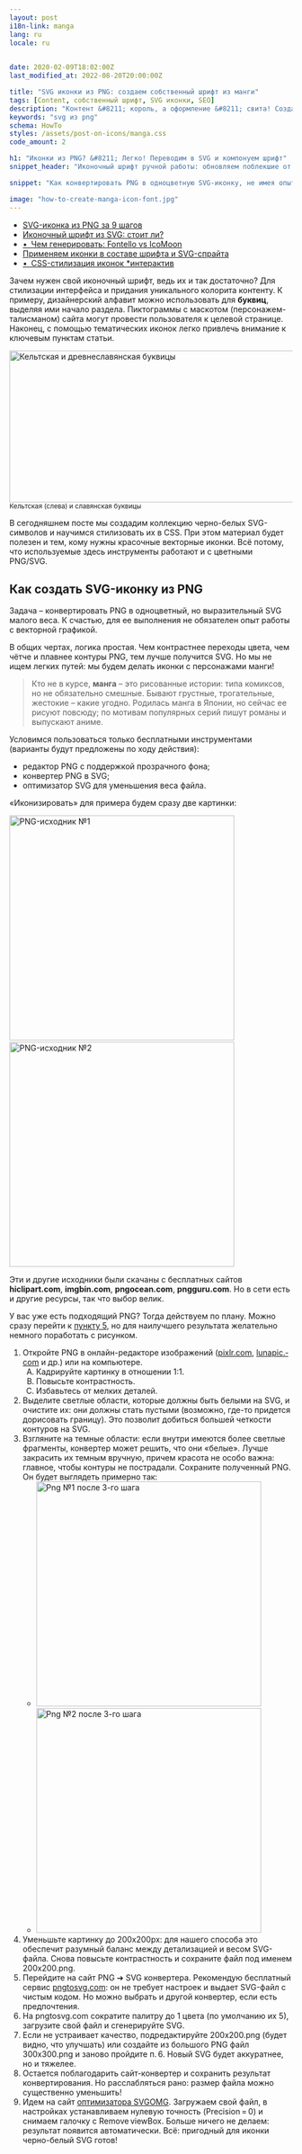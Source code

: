 ```yaml
---
layout: post
i18n-link: manga
lang: ru
locale: ru 

 
date: 2020-02-09T18:02:00Z
last_modified_at: 2022-08-20T20:00:00Z

title: "SVG иконки из PNG: создаем собственный шрифт из манги"
tags: [Content, собственный шрифт, SVG иконки, SEO]
description: "Контент &#8211; король, а оформление &#8211; свита! Создаем SVG-иконки из PNG и применяем CSS-эффекты ✔ Статьи с кастомными иконками убедительнее простыни текста!"
keywords: "svg из png"
schema: HowTo 
styles: /assets/post-on-icons/manga.css
code_amount: 2

h1: "Иконки из PNG? &#8211; Легко! Переводим в SVG и компонуем шрифт"
snippet_header: "Иконочный шрифт ручной работы: обновляем поблекшие от времени статьи"

snippet: "Как конвертировать PNG в одноцветную SVG-иконку, не имея опыта работы с векторной графикой. Как собрать из иконок веб-шрифт и использовать его при оформлении текстов."

image: "how-to-create-manga-icon-font.jpg"
---
```

<ul class="toc">
  <li><a href="#1">SVG-иконка из PNG за 9 шагов</a></li>
  <li><a href="#2">Иконочный шрифт из SVG: стоит ли?</a></li>
  <li><a href="#2.1">&bullet;&ensp;Чем генерировать: Fontello vs IcoMoon</a></li>
  <li><a href="#3">Применяем иконки в составе шрифта и SVG-спрайта</a></li>
  <li><a href="#3.1">&bullet;&ensp;CSS-стилизация иконок&nbsp;<span class="red">&#42;интерактив</span></a></li>
</ul>
<div>
<p>Зачем нужен свой иконочный шрифт, ведь их и так достаточно? Для стилизации интерфейса и придания уникаль&#173;ного колорита контенту. К примеру, дизай&#173;нерский алфавит можно исполь&#173;зовать для <b>буквиц</b>, выделяя ими начало раздела. Пиктограммы с маскотом (персонажем-талисманом) сайта могут провести пользователя к целевой странице. Наконец, с помощью темати&#173;ческих иконок легко привлечь внимание к ключевым пунктам статьи.</p>
<p class="txt-center"><img src="/images/posts/celtic-and-slavic-initial-letters.jpg" alt="Кельтская и древнеславянская буквицы" loading="lazy" width="510" height="270"><br>
<small>Кельтская (слева) и славянская буквицы</small></p>
<p></p> 
<p>В сегодняшнем посте мы создадим коллек&#173;цию черно-белых SVG-символов и научимся стили&#173;зовать их в CSS. При этом материал будет полезен и тем, кому нужны красочные векторные иконки. Всё потому, что исполь&#173;зуемые здесь инструменты работают и с цветными PNG/SVG.</p>
</div>
<div>
<h2 id="1" itemprop="name">Как создать SVG-иконку из PNG</h2>
<meta itemprop="image" content="{{site.url}}/assets/post-on-icons/result-thumbnail.svg" />
<p itemprop="description">Задача &#8211; конвертировать PNG в одно&#173;цвет&#173;ный, но выразительный SVG малого веса. К счастью, для ее выпол&#173;нения не обя&#173;за&#173;телен опыт работы с векторной графикой.</p>
<p>В общих чертах, логика простая. Чем контра&#173;стнее переходы цвета, чем чётче и плавнее контуры PNG, тем лучше получится SVG. Но мы не ищем легких путей: мы будем делать иконки с персонажами манги!</p>
<blockquote>Кто не в курсе, <b>манга</b> – это рисованные истории: типа комиксов, но не обяза&#173;тельно смешные. Бывают грустные, трога&#173;тельные, жестокие – какие угодно. Роди&#173;лась манга в Японии, но сейчас ее рисуют повсюду; по мотивам популярных серий пишут романы и выпускают аниме.</blockquote>
<p>Условимся пользоваться только <span class="under">бесплат&#173;ными инст&#173;рументами</span> (варианты будут пред&#173;ложены по ходу действия):</p>
<ul>
	<li><span itemprop="tool" itemtype="http://schema.org/HowToTool" itemscope><span itemprop="name">редактор PNG</span></span> с поддержкой прозрачного фона;</li>
	<li><span itemprop="tool" itemtype="http://schema.org/HowToTool" itemscope><span itemprop="name">конвертер PNG в SVG</span></span>;</li>
	<li><span itemprop="tool" itemtype="http://schema.org/HowToTool" itemscope><span itemprop="name">оптимизатор SVG</span></span> для уменьшения веса файла.</li>
</ul>
<p>&#171;Иконизировать&#187; для примера будем сразу две картинки:</p>
<p class="txt-center"><img loading="lazy" src="/images/posts/before_1.png" alt="PNG-исходник №1" width="400" height="400"> &thinsp; <img loading="lazy" src="/images/posts/before_2.png" alt="PNG-исходник №2" width="400" height="400"></p>
<p>Эти и другие исходники были скачаны с бесплатных сайтов <b>hiclipart.com</b>, <b>imgbin.com</b>, <b>pngocean.com</b>, <b>pngguru.com</b>. Но в сети есть и другие ресурсы, так что выбор велик.</p>
<p>У вас уже есть <span itemprop="supply" itemtype="http://schema.org/HowToSupply" itemscope><span itemprop="name">подходящий PNG</span></span>? Тогда дей&#173;ствуем по плану. Можно сразу перейти к <a href="#p_5">пункту&nbsp;5</a>, но для наилучшего результата желательно немного пора&#173;ботать с рисунком.</p>
<ol class="emphasis">
  <li itemprop="step" itemscope itemtype="http://schema.org/HowToStep"><span itemprop="text">Откройте PNG в онлайн-редакторе изо&#173;бражений (<a href="https://pixlr.com/editor/">pixlr.com</a>, <a href="https://www7.lunapic.com/editor/">lunapic.&#173;com</a> и др.) или на компьютере.</span>
    <ol type="A">
      <li><span>Кадрируйте картинку в отношении 1:1.</span></li>
      <li><span>Повысьте контрастность.</span></li>
      <li><span>Избавьтесь от мелких деталей.</span></li>
    </ol>
    <meta itemprop="name" content="Подготовка и кадрирование PNG" />
  </li>
  <li itemprop="step" itemscope itemtype="http://schema.org/HowToStep"><span itemprop="text">Выделите светлые области, которые дол&#173;жны быть белыми на SVG, и очистите их: они должны стать пустыми (возможно, где-то придется дори&#173;совать границу). Это поз&#173;волит добиться большей четкости конту&#173;ров на SVG.</span>
    <meta itemprop="name" content="Обработка светлых участков" />
  </li>
  <li itemprop="step" itemscope itemtype="http://schema.org/HowToStep"><span itemprop="text">Взгляните на темные области: если внутри имеются более светлые фрагменты, конвертер может решить, что они «белые». Лучше закрасить их темным вручную, причем красота не особо важна: главное, чтобы контуры не пострадали. Сохраните полученный PNG. Он будет выглядеть при&#173;мерно так:</span>
    <ul class="nobullets oneline txt-center"><li><img loading="lazy" src="/images/posts/after-the-3rd-step_1.jpg" alt="Png №1 после 3-го шага" width="400" height="400"> &thinsp; </li><li><img loading="lazy" src="/images/posts/after-the-3rd-step_2.jpg" alt="Png №2 после 3-го шага" width="400" height="400"></li></ul>
    <meta itemprop="name" content="Проверка темных участков" />
  </li>
  <li itemprop="step" itemscope itemtype="http://schema.org/HowToStep"><span itemprop="text">Уменьшьте картинку до 200x200px: для нашего способа это обеспечит разумный баланс между детализацией и весом SVG-файла. Снова повысьте контрастность и сохраните файл <span class="u">под именем 200x200</span>.png.</span>
    <meta itemprop="name" content="Ресайз PNG для конвертации" />
  </li>
  <li itemprop="step" itemscope itemtype="http://schema.org/HowToStep"><span itemprop="text" id="p_5">Перейдите на сайт PNG &#10132; SVG конвер&#173;тера. Рекомендую бесплатный сервис <a href="https://www.pngtosvg.com">pngtosvg.&#173;com</a>: он не требует настроек и выдает SVG-файл с чистым кодом. Но мож&#173;но выбрать и другой конвертер, если есть предпочтения.</span>
    <meta itemprop="name" content="Выбор конвертера PNG в SVG" />
    <meta itemprop="url" content="{{site.url}}{{page.url}}#p_5" />
  </li>
  <li itemprop="step" itemscope itemtype="http://schema.org/HowToStep"><span itemprop="text">На pngtosvg.com сократите палитру до 1 цвета (по умолчанию их 5), загрузите свой файл и сгенерируйте SVG.</span>
    <meta itemprop="name" content="Настройка конвертера" />
  </li>
  <li itemprop="step" itemscope itemtype="http://schema.org/HowToStep"><span itemprop="text">Если не устраивает качество, подредак&#173;тируйте 200x200.png (будет видно, что улуч&#173;шать) или соз&#173;дайте из большого PNG файл 300x300.png и заново пройдите п.&#8201;6. Новый SVG будет аккуратнее, но и тяжелее.</span>
    <meta itemprop="name" content="Что делать, если качество не устраивает" />
  </li>
  <li itemprop="step" itemscope itemtype="http://schema.org/HowToStep"><span itemprop="text">Остается поблагодарить сайт-конвертер и сохра&#173;нить результат конверти&#173;рования. Но расслаб&#173;ляться рано: размер файла мож&#173;но существенно уменьшить!</span>
    <meta itemprop="name" content="Финальная конвертация PNG" />
  </li>
  <li itemprop="step" itemscope itemtype="http://schema.org/HowToStep"><span itemprop="text">Идем на сайт <a href="https://jakearchibald.github.io/svgomg/">оптимизатора SVGOMG</a>. Загружаем свой файл, в настройках устана&#173;вливаем нулевую точность (Precision&thinsp;=&thinsp;0) и снимаем галочку с Remove&thinsp;viewBox. Боль&#173;ше ничего не делаем: резуль&#173;тат появится авто&#173;мати&#173;чески. Всё: пригодный для иконки черно-белый SVG готов!</span>
    <ul class="nobullets oneline txt-center">
      <li><svg width="210" height="210" role="img" aria-label="Результат после 9 шагов: иконка с кошкой"><use xlink:href="/assets/post-on-icons/manga.svg#icon-cat2"/></svg> &emsp; </li> 
      <li><svg width="210" height="210" role="img" aria-label="SVG весом менее 3 кб: лицо мальчика"><use xlink:href="/assets/post-on-icons/manga.svg#icon-hero1"/></svg></li>
    </ul>
    <meta itemprop="name" content="Оптимизация полученного SVG" />
  </li>
</ol>
<p>Вот что у нас получилось: вес файлов <span class="under">– 2,05&thinsp;КБ и 2,75&thinsp;КБ </span>(будет еще меньше, если вклю&#173;чить GZIP-сжатие для SVG). До оптимизации было 7,6&thinsp;КБ и 10,3&thinsp;КБ, то есть оба файла похудели <span class="under">примерно в 3.7 раза</span>!</p>
<p>А вот <a href="/assets/post-on-icons/improper_1.svg" rel="nofollow">что вышло бы</a>, если бы мы скон&#173;вертировали котофея в SVG без подготовки и не обработали бы результат: лишние 20&thinsp;КБ + очевидная непригод&#173;ность к использова&#173;нию. Исходник с мальчиком контра&#173;стнее, поэтому и SVG из него <a href="/assets/post-on-icons/improper_2.svg" rel="nofollow">получился бы</a> более отчет&#173;ливым, но тоже перегруженным деталями.</p>
</div>
<div>
<h2 id="2">Веб-шрифт из SVG иконок: соби&#173;раем, взвешиваем За и Против</h2>
<p>У меня готовы 11 манга-иконок в формате SVG: <a href="https://github.com/do-your-own-seo/icons">вот они</a>. Почему бы не собрать из них люби&#173;тельский веб-шрифт? К слову, в ком&#173;ментах поощряются ссыл&#173;ки на другие кол&#173;лекции SVG в бесплатном доступе.</p> 
<blockquote>Шрифт – не единственный вариант испо&#173;льзова&#173;ния иконок: SVG можно подклю&#173;чить из файла или &#171;вшить&#187; в код HTML. Допустимо также применять <a href="#3">SVG-спрайты</a>. То есть способов много, но каждый имеет недостатки.</blockquote>
<p>Что можно сказать в защиту веб-шрифта?</p>
<ul class="featured plus">
  <li>Не засоряет разметку. Чтобы внутри &lt;span&gt; появилась иконка, достаточно присвоить тегу нужный класс.</li>
  <li>Легко дополнить самодельными SVG, к при&#173;меру, Font Awesome и сгенерировать расширен&#173;ный шрифт.</li>
  <li>К иконкам применимы те же CSS-эффек&#173;ты, что к окружающему тексту (тень, гради&#173;ент цвета и пр.).</li>
</ul>
<p>Что против?</p>
<ul class="featured minus">
<li>Загрузка веб-шрифта может снижать произ&#173;во&#173;дительность сайта и задерживать вывод текста.</li>
<li>Иконочные шрифты не отображаются в браузере Opera Mini (встречается реже, чем на 2% устройств).</li>
</ul>
<p>Однако в нашем случае главный недостаток не так страшен. Кастомный шрифт будет разме&#173;щен на том же серве&#173;ре, что и весь сайт: тогда браузеру клиента не придется допол&#173;нительно устанавливать соеди&#173;нение с CDN. К тому же более&#160;80% браузеров <a href="https://caniuse.com/#search=preload">поддержи&#173;вают preload</a> – пред&#173;загрузку кешируемых ресурсов, в том числе шрифтов.</p>
<p>Итак, если для организации иконок выбран шрифт, продол&#173;жаем. В ином случае <a href="#3">прыгаем через раздел</a>.</p>
<h3 id="2.1">Генераторы шрифтов в работе: IcoMoon App против Fontello</h3>
<p>Вот два простых в применении, но почти магических приложения для генерации шри&#173;фтов: <b><a href="https://icomoon.io/app/">IcoMoon</a></b> и <b><a href="https://fontello.com">Fontello</a></b>.</p>
<table class="txt-center"><caption><small><em>Таблица-сравнение генераторов веб-шрифтов Fontello и IcoMoon App</em></small></caption>
   <tr><th><img src="/assets/post-on-icons/icomoon-logo.jpg" alt="IcoMoon App logo" loading="lazy" width="133" height="48"></th><th><img src="/assets/post-on-icons/fontello-logo.jpg" alt="Fontello logo" loading="lazy" width="81" height="48"></th></tr>
  <tbody>
    <tr><td>Платная и бесплатная версии</td><td>Бесплатный, Open source</td></tr>
    <tr><td colspan="2">Для скачивания шрифта не нужна регистрация</td></tr>
    <tr><td colspan="2">Можно комбинировать готовые иконки и собственные SVG в одном шрифте</td></tr>
    <tr><td>Базовое редакти&#173;рование иконок</td><td>------</td></tr>
    <tr><td>------</td><td>Иногда &#171;не видит&#187; SVG, пока не обратишь path <b>:(</b></td></tr>
    <tr><td>------</td><td>API для разработчиков</td></tr>
    <tr><td>Возможность ска&#173;чать иконки в PNG</td><td>------</td></tr>
    <tr><td>WOFF2 только в платной версии</td><td>Поддержка WOFF2</td></tr>
  </tbody>
</table>
<p>А вот ссылки на оригинальные руководства по созданию шрифтов: <a href="https://icomoon.io/#docs/importing">IcoMoon docs</a> и <a href="https://github.com/fontello/fontello/wiki/How-to-create-my-own-font">Fontello wiki</a> (оба на англ.). Я намечу лишь основные этапы для тех, кто не намерен углубляться в детали.</p>
<ol start="10" class="emphasis">
  <li><span>Выбираем приложение и заходим на сайт. Присматриваемся к готовым бесплат&#173;ным иконкам: возможно, какие-то из них приго&#173;дятся. Выделяем нужные.</span></li>
  <li><span><strong class="u">Для Fontello</strong>: перетаскиваем SVG-файлы в &#171;приемник&#187; в разделе  <em>Custom Icons</em>. <strong class="u">Для IcoMoon</strong>: на панели навигации находим кнопку <em>Import Icons</em> и загружаем SVG. Выделяем новые иконки.</span></li>
  <li><span><strong class="u">Для Fontello</strong>: слева от кнопки <em>Download</em> вводим название шрифта и проверяем на&#173;стройки. Если иконки должны заменить буквы или другие стан&#173;дартные символы, во вкладке <em>Customize Codes</em> ука&#173;зываем нужные кодовые позиции (U-codepoint). <strong class="u">Для Ico&#173;Moon</strong>: нажав на карандаш в верх&#173;ней панели, оказы&#173;ваемся в окне редактора иконок. Наиг&#173;рав&#173;шись, жмем <em>Generate Font</em> и запол&#173;няем <em>Pre&#173;ferences</em>. Если нужно, меняем codepoints.</span>
    <ul class="nobullets txt-center"><li><img loading="lazy" src="/images/posts/navbars.jpg" alt="Панели навигации приложений" width="758" height="183"></li><li><small>&#171;Шапка&#187; приложений Fontello (вверху) и IcoMoon</small></li></ul>
  </li>
  <li><span>Если все устраивает, жмем <em>Download</em>. В архиве будет папка со шрифтами (.eot, .svg, .ttf, .woff + .<span class="u">woff2 у Fontello</span>), JSON с инфор&#173;мацией о выде&#173;ленных иконках, CSS-файлы и demo.html с приме&#173;рами использования.</span>
  <ul class="nobullets txt-center"><li><img loading="lazy" src="/images/posts/icomoon-vs-fontello.jpg" alt="Содержимое архивов, генерируемых fontello и icomoon" width="410" height="280"></li><li><small>Разница в весе шрифтов, сгенерированных Fontello и IcoMoon: .eot и .ttf меньше у IcoMoon, .svg – у Fontello</small></li></ul>
  </li>
  <li><span>Предпочтительный формат шрифта для совре&#173;менных браузеров ­– .woff2. Если вы восполь&#173;зовались бес&#173;платной версией Ico&#173;Moon, придется поискать WOFF &#10132; WOFF2 конвертер. <a href="https://everythingfonts.com/woff-to-woff2">Вот этот</a> – работа&#173;ет. Сохраняем .woff2 в папку с другими фор&#173;матами и все, шрифт можно подклю&#173;чать!</span></li>
</ol>
<p>Оба шрифта выложены на GitHub, архивы можно скачать по ссылкам <b><a class="red" href="https://github.com/do-your-own-seo/icons/archive/manga-font-icomoon.zip">icomoon-Manga</a></b> и <b><a class="red" href="https://github.com/do-your-own-seo/icons/archive/manga-font-fontello.zip">fontello-Manga</a></b>.</p>
</div>
<div>
<h2 id="3">HTML + CSS для иконок из SVG-спрайтов и веб-шрифтов</h2>
<p>Пришло время продемонстрировать упомя&#173;нутые манга-иконки. Они собраны в <strong>спрайте</strong> – едином SVG-файле в тегах <code>&lt;symbol&#8201;id="icon-name"&#8201;viewBox="_"&gt;&lt;/symbol&gt;</code>, а на странице выве&#173;дены как</p>
{%- highlight html -%}<svg><use xlink:href="/assets/post-on-icons/manga.svg#icon-name"/></svg>{% endhighlight %}
<div id="svgs" class="iconset flex-wrap flex-center" data-size="52" title="Увеличить/Уменьшить" role="img" aria-label="Иконки с котами и персонажами манги">
  <b class="arrow hidden">&#10237;</b>
  <div class="box"><svg><use xlink:href="/assets/post-on-icons/manga.svg#icon-cat1"/></svg><div class="txt-center hidden"><code>icon-cat1</code></div></div>
  <div class="box"><svg><use xlink:href="/assets/post-on-icons/manga.svg#icon-cat2"/></svg><div class="txt-center hidden">icon-cat2</div></div>
  <div class="box"><svg><use xlink:href="/assets/post-on-icons/manga.svg#icon-cat3"/></svg><div class="txt-center hidden">icon-cat3</div></div>
  <div class="box"><svg><use xlink:href="/assets/post-on-icons/manga.svg#icon-cat4"/></svg><div class="txt-center hidden">icon-cat4</div></div>
  <div class="box"><svg><use xlink:href="/assets/post-on-icons/manga.svg#icon-hero1"/></svg><div class="txt-center hidden">icon-hero1</div></div>
  <div class="box"><svg><use xlink:href="/assets/post-on-icons/manga.svg#icon-hero2"/></svg><div class="txt-center hidden">icon-hero2</div></div>
  <div class="box"><svg><use xlink:href="/assets/post-on-icons/manga.svg#icon-hero3"/></svg><div class="txt-center hidden">icon-hero3</div></div>
  <div class="box"><svg><use xlink:href="/assets/post-on-icons/manga.svg#icon-hero4"/></svg><div class="txt-center hidden">icon-hero4</div></div>
  <div class="box"><svg><use xlink:href="/assets/post-on-icons/manga.svg#icon-hero5"/></svg><div class="txt-center hidden">icon-hero5</div></div>
  <div class="box"><svg><use xlink:href="/assets/post-on-icons/manga.svg#icon-hero6"/></svg><div class="txt-center hidden">icon-hero6</div></div>
  <div class="box"><svg><use xlink:href="/assets/post-on-icons/manga.svg#icon-hero7"/></svg><div class="txt-center hidden">icon-hero7</div></div>
  <b class="arrow hidden">&#10238;</b>
</div>
<p>Пусть это не самый кроссбраузерный способ (см. <a href="https://caniuse.com/#feat=mdn-svg_elements_use_external_uri" rel="nofollow">browser support</a>), зато не раздут объем документа. Впрочем, если картинки нужны для единственной статьи и их не слишком много, содер&#173;жимое спрайта можно вклю&#173;чить в тело &lt;html&gt;. Тогда ссылки на отдельные иконки сократятся до <code>&lt;svg&gt;&lt;use&thinsp;xlink:href=&#173;"#icon-name"/&gt;&lt;/svg&gt;</code>.</p>
<p class="danger"><b>NB!</b> Не могу ручаться, что сайты, с которых взяты PNG, щепетильны в отношении авторских прав. Если правооб&#173;ладатель картинки узнает ее в одном из SVG и будет против его распро&#173;странения, вот <a href="https://contact.do/44CB" rel="nofollow">форма для обращений</a>.</p>
<p>Следом стоило бы вывести те же иконки как элементы web-шрифта, но мне жаль нагру&#173;жать страницу. Пусть моде&#173;лью послужит иконочный шрифт, который использу&#173;ется на сайте: по его примеру легко подклю&#173;чить манга-шрифт.</p>
<div class="iconset flex-wrap flex-center" role="img" aria-label="Иконки стандартного веб-шрифта">
  <i class="icon icon-pencil"></i><i class="icon icon-menu"></i><i class="icon icon-question"></i><i class="icon icon-envelop"></i><i class="icon icon-attachment"></i><i class="icon icon-bubbles4"></i><i class="icon icon-mobile"></i><i class="icon icon-rss"></i><i class="icon icon-twitter"></i><i class="icon icon-github"></i><i class="icon icon-facebook"></i>
</div>
<p>Каждый элемент здесь представляет собой <code>&lt;i&nbsp;class="icon icon-name"/&gt;&lt;i&gt;</code>, для кото&#173;рого в стилях прописано:</p>
{%- highlight CSS -%} {%- raw -%}
@font-face {font-family:"fontName"; src:url(__) format(__)}
.icon {font-family:"fontName"; font-style:normal}
.icon-name::before {content:"__"} /* Hex for Unicode */{% endraw %}{% endhighlight %}
<p>Из списка классов <code>&lt;i&nbsp;class=".."/&gt;&lt;i&gt;</code> при желании можно удалить icon: тогда CSS-селектор <code>.icon</code>&thinsp; заменится на</p>
<p class="txt-center"><code>[class^="icon-"],[class*=" icon-"]</code>.</p> 
<blockquote>Поскольку иконки не содержат текста, нужно позаботиться об адекватном их <strong>прочтении скрин&#173;ридерами</strong>.</blockquote>
<p>Если значок имеет смысло&#173;вую нагрузку, придется снабдить его ролью (role) и описа&#173;нием (aria-label). Декоратив&#173;ные иконки доста&#173;точно скрыть от ассис&#173;тивных уст&#173;ройств посредством атрибута aria-hidden.</p> {% highlight html %}
<svg role="img" aria-label="Описание">...</svg>
<i class="icon-name" role="button" aria-label="Действие"></i>
<i class="icon-name" aria-hidden="true"></i>{% endhighlight %}
<p>Если же новый шрифт – это просто алфавит, кото&#173;рый используется для буквиц, то <code>.icon</code> в CSS стоит заменить селектором 
<code>p:first-of-type::first-letter</code> (загла&#173;вная буква перво&#173;го абзаца раздела). Значение <code>::before</code>&thinsp; при этом задавать не нужно.</p>
<h3 id="3.1" class="red">Стилизация иконок: применяем CSS-эффекты</h3>
<p>Для редактирования можно выбрать любую из иконок manga: для этого введите ее имя вместо <code>icon-cat</code>. Картинка будет преобра&#173;жаться при изме&#173;нении CSS-свойств.</p>
<div class="flex-wrap flex-center">
  <div class="box enlarged"><svg id="example-icon" role="img" aria-label = "Иконка для применения CSS-эффектов"><use xlink:href="/assets/post-on-icons/manga.svg#icon-cat3"/></svg></div>
  <div class="editor">
    <div id="palette" class="flex-wrap flex-center">
      <div>
        <div class="option" data-color="#c62828"></div>
        <div class="option" data-color="#8c0032"></div>
        <div class="option" data-color="#8e24bb"></div>
        <div class="option" data-color="#5b068c"></div>
        <div class="option" data-color="#1d2788"></div>
        <div class="option" data-color="#2979ff"></div>
        <div class="option" data-color="#00838f"></div>
        <div class="option" data-color="#04805b"></div>
        <div class="option" data-color="#368026"></div>
        <div class="option" data-color="#7cad43"></div>
        <div class="option" data-color="#f5bc11"></div>
        <div class="option" data-color="#de730e"></div>
        <div class="option" data-color="#e24d1e"></div>
        <div class="option" data-color="#a05a16"></div>
        <div class="option" data-color="#795548"></div>
        <div class="option" data-color="#a26b6b"></div>
        <div id="hide-palette" class="red"><b title="Скрыть палитру" class="option">Close</b><b class="option hidden">Palette</b></div>
      </div>
      <div class="option"><label>Цвет тени <input type="text" value="rgba(0,0,0,.3)" name="shadowColor"></label></div>
    </div>
    <div class="flex-wrap flex-center">
      <input type="text" value="icon-cat3" class="txt-center" id="select-icon" title="Icon">
      <div id="flip">
        <label class="switch"> <input type="checkbox" title="Flip"> <span class="slider"></span> </label>
      </div>
      <div>
        <label>Размер иконки <input type="range" id="size-slider" name="size" min="50" max="200" value="200"></label>
      </div>
    </div>
    <div>
      <label for="shadow-1" class="txt-center">&nbsp;Тень:&nbsp; смещение по X,&nbsp; смещение по Y,&nbsp; радиус размытия</label>
      <div class="flex-wrap flex-center">
        <input type="range" id="shadow-1" value="0" step="0.5" min="-10" max="10" class="shadow-slider" title="X">
        <input type="range" id="shadow-2" value="0" step="0.5" min="-10" max="10" class="shadow-slider" title="Y">
        <input type="range" id="shadow-3" value="0" min="0" max="10" class="shadow-slider" title="Blur">
      </div>
    </div>
  </div>
</div>
<p>При редактировании в текстовых областях ниже будет обнов&#173;ляться CSS-код.</p>
<div class="flex-wrap flex-center">
<div class="css"><label for="svg-info">CSS для отдельной SVG иконки</label>
<textarea wrap="hard" cols="36" spellcheck="false" id="svg-info">.icon-cat3 {
  fill: #272822;
  width: 200px; height: 200px;
}</textarea>
</div>
<div class="css"><label for="icon-info">CSS для символа шрифта</label>
<textarea wrap="hard" cols="36" spellcheck="false" id="icon-info">.icon-cat3 {
  color: #272822;
  font-size: 200px;
}</textarea>
</div>
</div>
<p>Идея онлайн-декоратора иконок не нова: похожий функционал впервые встретился мне <a href="https://css-tricks.com/examples/IconFont/">на CSS Tricks</a>. В отличие от предшест&#173;венника, здешний декоратор применяет стили к SVG и работает без JQuery. Заме&#173;ченные баги поста&#173;раюсь исправить, так что не колеблясь перечисляйте их в комментах.</p>
<p>Надеюсь, что-то из сказанного читателю приго&#173;дится. Буду рада встрече на других страницах!</p>
</div>
<script src="/assets/post-on-icons/iconDecorator.min.js" defer></script>